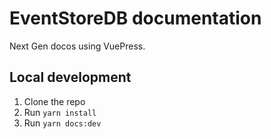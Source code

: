 # EventStoreDB documentation

Next Gen docos using VuePress.

## Local development

1. Clone the repo
2. Run `yarn install`
3. Run `yarn docs:dev`

